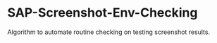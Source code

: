# SAP-Screenshot-Env-Checking
Algorithm to automate routine checking on testing screenshot results.
